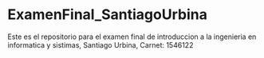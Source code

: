 # ExamenFinal_SantiagoUrbina
 Este es el repositorio para el examen final de introduccion a la ingenieria en informatica y sistimas, Santiago Urbina, Carnet: 1546122
